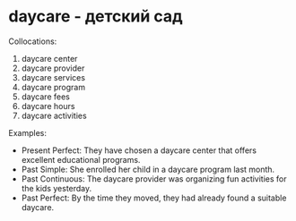 # daycare - детский сад

Collocations:

1. daycare center
2. daycare provider
3. daycare services
4. daycare program
5. daycare fees
6. daycare hours
7. daycare activities

Examples:

- Present Perfect: They have chosen a daycare center that offers excellent educational programs.
- Past Simple: She enrolled her child in a daycare program last month.
- Past Continuous: The daycare provider was organizing fun activities for the kids yesterday.
- Past Perfect: By the time they moved, they had already found a suitable daycare.
